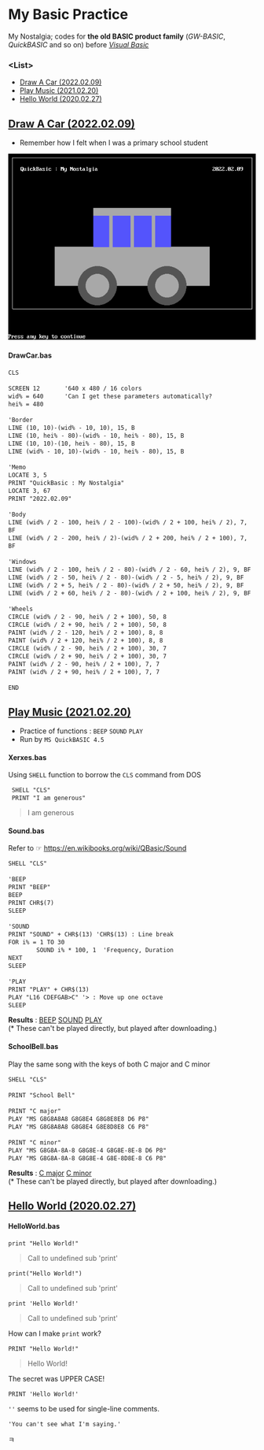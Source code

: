 # My Basic Practice

My Nostalgia; codes for **the old BASIC product family** (*GW-BASIC*, *QuickBASIC* and so on) before [*Visual Basic*](../VBA)


### \<List>

- [Draw A Car (2022.02.09)](#draw-a-car-20220209)
- [Play Music (2021.02.20)](#play-music-20210220)
- [Hello World (2020.02.27)](#hello-world-20200227)


## [Draw A Car (2022.02.09)](#list)

- Remember how I felt when I was a primary school student

![Draw A Car](Images/QB_DrawingCar.PNG)

#### DrawCar.bas
```bas
CLS

SCREEN 12       '640 x 480 / 16 colors
wid% = 640      'Can I get these parameters automatically?
hei% = 480

'Border
LINE (10, 10)-(wid% - 10, 10), 15, B
LINE (10, hei% - 80)-(wid% - 10, hei% - 80), 15, B
LINE (10, 10)-(10, hei% - 80), 15, B
LINE (wid% - 10, 10)-(wid% - 10, hei% - 80), 15, B

'Memo
LOCATE 3, 5
PRINT "QuickBasic : My Nostalgia"
LOCATE 3, 67
PRINT "2022.02.09"

'Body
LINE (wid% / 2 - 100, hei% / 2 - 100)-(wid% / 2 + 100, hei% / 2), 7, BF
LINE (wid% / 2 - 200, hei% / 2)-(wid% / 2 + 200, hei% / 2 + 100), 7, BF

'Windows
LINE (wid% / 2 - 100, hei% / 2 - 80)-(wid% / 2 - 60, hei% / 2), 9, BF
LINE (wid% / 2 - 50, hei% / 2 - 80)-(wid% / 2 - 5, hei% / 2), 9, BF
LINE (wid% / 2 + 5, hei% / 2 - 80)-(wid% / 2 + 50, hei% / 2), 9, BF
LINE (wid% / 2 + 60, hei% / 2 - 80)-(wid% / 2 + 100, hei% / 2), 9, BF

'Wheels
CIRCLE (wid% / 2 - 90, hei% / 2 + 100), 50, 8
CIRCLE (wid% / 2 + 90, hei% / 2 + 100), 50, 8
PAINT (wid% / 2 - 120, hei% / 2 + 100), 8, 8
PAINT (wid% / 2 + 120, hei% / 2 + 100), 8, 8
CIRCLE (wid% / 2 - 90, hei% / 2 + 100), 30, 7
CIRCLE (wid% / 2 + 90, hei% / 2 + 100), 30, 7
PAINT (wid% / 2 - 90, hei% / 2 + 100), 7, 7
PAINT (wid% / 2 + 90, hei% / 2 + 100), 7, 7

END
```


## [Play Music (2021.02.20)](#list)

- Practice of functions : `BEEP` `SOUND` `PLAY`
- Run by `MS QuickBASIC 4.5`

#### Xerxes.bas
Using `SHELL` function to borrow the `CLS` command from DOS
```Bas
 SHELL "CLS"
 PRINT "I am generous"
```
> I am generous

#### Sound.bas
Refer to ☞ https://en.wikibooks.org/wiki/QBasic/Sound
```Bas
SHELL "CLS"

'BEEP
PRINT "BEEP"
BEEP
PRINT CHR$(7)
SLEEP

'SOUND
PRINT "SOUND" + CHR$(13) 'CHR$(13) : Line break
FOR i% = 1 TO 30
        SOUND i% * 100, 1  'Frequency, Duration
NEXT
SLEEP

'PLAY
PRINT "PLAY" + CHR$(13)
PLAY "L16 CDEFGAB>C" '> : Move up one octave
SLEEP
```
**Results** : [BEEP](./Sounds/QB_SOUND_BEEP.wav) [SOUND](./Sounds/QB_SOUND_SOUND.wav) [PLAY](./Sounds/QB_SOUND_PLAY.wav)  
(* These can't be played directly, but played after downloading.)

#### SchoolBell.bas
Play the same song with the keys of both C major and C minor
```Bas
SHELL "CLS"

PRINT "School Bell"

PRINT "C major"
PLAY "MS G8G8A8A8 G8G8E4 G8G8E8E8 D6 P8"
PLAY "MS G8G8A8A8 G8G8E4 G8E8D8E8 C6 P8"

PRINT "C minor"
PLAY "MS G8G8A-8A-8 G8G8E-4 G8G8E-8E-8 D6 P8"
PLAY "MS G8G8A-8A-8 G8G8E-4 G8E-8D8E-8 C6 P8"
```
**Results** : [C major](./Sounds/QB_PLAY_C%20major.wav) [C minor](./Sounds/QB_PLAY_C%20minor.wav)  
(* These can't be played directly, but played after downloading.)


## [Hello World (2020.02.27)](#list)

#### HelloWorld.bas

```Bas
print "Hello World!"
```
> Call to undefined sub 'print'

```Bas
print("Hello World!")
```
> Call to undefined sub 'print'

```Bas
print 'Hello World!'
```
> Call to undefined sub 'print'

How can I make `print` work?

```Bas
PRINT "Hello World!"
```
> Hello World!

The secret was UPPER CASE!

```Bas
PRINT 'Hello World!'
```
>
`''` seems to be used for single-line comments.

```Bas
'You can't see what I'm saying.'
```
ㅋ